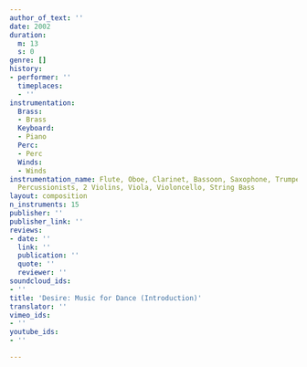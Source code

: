 ```yaml
---
author_of_text: ''
date: 2002
duration:
  m: 13
  s: 0
genre: []
history:
- performer: ''
  timeplaces:
  - ''
instrumentation:
  Brass:
  - Brass
  Keyboard:
  - Piano
  Perc:
  - Perc
  Winds:
  - Winds
instrumentation_name: Flute, Oboe, Clarinet, Bassoon, Saxophone, Trumpet, Piano, 3
  Percussionists, 2 Violins, Viola, Violoncello, String Bass
layout: composition
n_instruments: 15
publisher: ''
publisher_link: ''
reviews:
- date: ''
  link: ''
  publication: ''
  quote: ''
  reviewer: ''
soundcloud_ids:
- ''
title: 'Desire: Music for Dance (Introduction)'
translator: ''
vimeo_ids:
- ''
youtube_ids:
- ''

---
```

